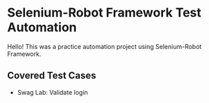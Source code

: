 # Selenium-Robot Framework Test Automation

Hello! This was a practice automation project using Selenium-Robot Framework.

## Covered Test Cases

  <ul>
   <li>Swag Lab: Validate login</li>
  </ul>
